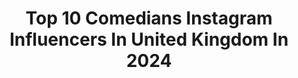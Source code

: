 ---
title: Top 10 Comedians Instagram Influencers In United Kingdom In 2024
description: >-
  Find top comedians Instagram influencers in United Kingdom in 2024. Most popular hashtags: #comedy #reels #fyp.
platform: Instagram
hits: 82
text_top: Identify the top-rated Instagram accounts on inBeat.
text_bottom: inBeat has 82 Instagram influencers like this in United Kingdom for you to pitch.
profiles:
  - username: "planetparle"
    fullname: >-
      Parle Patel
    bio: >-
      Award winning creator, comedian, actor, artist, presenter, producer, performer 🎭🎨🎥😄💕🧿 Co-founder of @garbaflow 🕺🏾💃🏾 @houseofruhi🧵🪡 @longroadeast 💡🎞️
    location: "United Kingdom"
    followers: 75014
    engagement: 1226
    commentsToLikes: 0.027296
    id: clpwuk8wklznl0k0844p39h6s
    verified: false
    hashtags: "#gujarati, #garba, #garbainlondon, #planetparle"
  - username: "rahulsubramanic"
    fullname: >-
      Rahul Subramanian
    bio: >-
      🎙️ Stand up comedian 🤝 Enquiries: sahil.bohra@oml.in (@sahilbohra08 )
    location: "United Kingdom"
    followers: 892366
    engagement: 452
    commentsToLikes: 0.007317
    id: ck0w2bid5niyr0i1985lht7ev
    verified: true
    hashtags: "#rahultalkstopeople, #importanthashtag, #kalmainudega, #coyg"
  - username: "nomadic_revery"
    fullname: >-
      John Robins
    bio: >-
      Comedian, Digital DJ, Vibe-Magnet.
    location: "United Kingdom"
    followers: 58835
    engagement: 481
    commentsToLikes: 0.020871
    id: ck6ugner840vd0j718i5fayr2
    verified: false
    hashtags: "#elisandjohn, #taskmaster, #cool, #shamewell"
  - username: "avahirons"
    fullname: >-
      ava rae
    bio: >-
      london @eyc_ltd TikTok: avaraehirons 447k+ comedian / athlete email: arabella@eyc-ltd.com // avaraehirons1@gmail.com
    location: "United Kingdom"
    followers: 61408
    engagement: 2586
    commentsToLikes: 0.009296
    id: ckap8682on05n0i78hncuy0wx
    verified: false
    hashtags: "#savagexgang, #yuhwahspeed, #part1, #neverletaman"
  - username: "thesugarcoatedsisters"
    fullname: >-
      Sugarcoated Sisters
    bio: >-
      Tabby & Chloe 👯‍♀️ Sisters 🎵 Award-Winning Musical Comedians 🎤✨ TikTok 880k+ thesugarcoatedsisters@gmail.com MGMT: @encantatalentmgmt ⭐️
    location: "United Kingdom"
    followers: 224614
    engagement: 1581
    commentsToLikes: 0.011357
    id: cloec8jcflfjh0j08a8a84xat
    verified: false
    hashtags: "#breakup, #datingtips, #dating, #christmas2023"
  - username: "larrydeancomedy"
    fullname: >-
      Larry Dean
    bio: >-
      Comedian/Actor/SPF lover Comedy Special ‘Fandan’ on @channel4 See a live show👇🏻🤡
    location: "United Kingdom"
    followers: 220762
    engagement: 576
    commentsToLikes: 0.012756
    id: ck5cdqlo3jm5r0i11yw5nwpc2
    verified: true
    hashtags: "#standup, #standupcomedy, #ukcomedy, #newyork"
  - username: "faizasaleem90"
    fullname: >-
      Faiza Saleem
    bio: >-
      Comedian/Actor Founder of Pakistan’s First All Female Comedy Troupe @thekhawatoons
    location: "United Kingdom"
    followers: 214434
    engagement: 343
    commentsToLikes: 0.053415
    id: ck14iohkugfa40i196h3feph7
    verified: true
    hashtags: "#holiday, #unitedkingdom, #faizasaleem, #london"
  - username: "abrahambunga"
    fullname: >-
      Abraham Bunga
    bio: >-
      #mrwestlondon Comedian | Host | Presenter | Actor Management: harry@soincredible.tv
    location: "United Kingdom"
    followers: 144400
    engagement: 374
    commentsToLikes: 0.026327
    id: clqhsfhv0kn5h0k085xwxjsu8
    verified: false
    hashtags: "#northlondon, #relatable, #comedy, #eastlondon"
  - username: "varunthakur"
    fullname: >-
      Varun Thakur
    bio: >-
      Comedian | Actor | Space Cadet | For business: naman@oml.in | comedy@oml.in
    location: "United Kingdom"
    followers: 158763
    engagement: 268
    commentsToLikes: 0.007331
    id: ck13a95pkp8pa0i19pmxiff6w
    verified: true
    hashtags: "#feelkaroreelkaro, #tissarmy, #aadarmalik, #tiss"
  - username: "nohun_"
    fullname: >-
      NOHUN
    bio: >-
      stand up comedian, wannabe rapper and that guy off TikTok tickets for my final stand up show at @backyardcomedyclub on sale below click the link 👀
    location: "United Kingdom"
    followers: 355899
    engagement: 215
    commentsToLikes: 0.061166
    id: ckxp82ca6abcw0j2361bwot0c
    verified: false
    hashtags: ""
---
